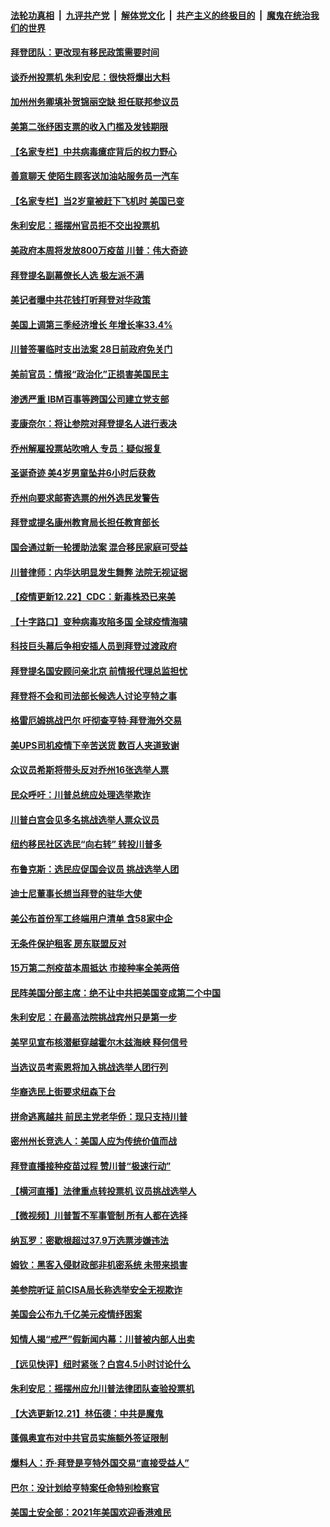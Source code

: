 

####  [法轮功真相](../../../../basic/blob/master/README.md?t=12230631) &nbsp;|&nbsp; [九评共产党](../../../../9ping.md/blob/master/README.md?t=12230631) &nbsp;|&nbsp; [解体党文化](../../../../jtdwh.md/blob/master/README.md?t=12230631)  &nbsp;|&nbsp; [共产主义的终极目的](../../../../gczydzjmd.md/blob/master/README.md?t=12230631) &nbsp;|&nbsp; [魔鬼在统治我们的世界](../../../../mgztzwmdsj.md/blob/master/README.md?t=12230631) 

#### [拜登团队：更改现有移民政策需要时间](../pages/nsc412/n12638785.md?t=12230631) 

#### [谈乔州投票机 朱利安尼：很快将爆出大料](../pages/nsc412/n12638784.md?t=12230631) 

#### [加州州务卿填补贺锦丽空缺 担任联邦参议员](../pages/nsc412/n12638448.md?t=12230631) 

#### [美第二张纾困支票的收入门槛及发钱期限](../pages/nsc412/n12638570.md?t=12230631) 

#### [【名家专栏】中共病毒癔症背后的权力野心](../pages/nsc412/n12638246.md?t=12230631) 

#### [善意聊天 使陌生顾客送加油站服务员一汽车](../pages/nsc412/n12638130.md?t=12230631) 

#### [【名家专栏】当2岁童被赶下飞机时 美国已变](../pages/nsc412/n12638211.md?t=12230631) 

#### [朱利安尼：摇摆州官员拒不交出投票机](../pages/nsc412/n12638613.md?t=12230631) 

#### [美政府本周将发放800万疫苗 川普：伟大奇迹](../pages/nsc412/n12638543.md?t=12230631) 

#### [拜登提名副幕僚长人选 极左派不满](../pages/nsc412/n12638599.md?t=12230631) 

#### [美记者曝中共花钱打听拜登对华政策](../pages/nsc412/n12638584.md?t=12230631) 

#### [美国上调第三季经济增长 年增长率33.4%](../pages/nsc412/n12638424.md?t=12230631) 

#### [川普签署临时支出法案 28日前政府免关门](../pages/nsc412/n12638556.md?t=12230631) 

#### [美前官员：情报“政治化”正损害美国民主](../pages/nsc412/n12638492.md?t=12230631) 

#### [渗透严重 IBM百事等跨国公司建立党支部](../pages/nsc412/n12638490.md?t=12230631) 

#### [麦康奈尔：将让参院对拜登提名人进行表决](../pages/nsc412/n12638440.md?t=12230631) 

#### [乔州解雇投票站吹哨人 专员：疑似报复](../pages/nsc412/n12638470.md?t=12230631) 

#### [圣诞奇迹 美4岁男童坠井6小时后获救](../pages/nsc412/n12637712.md?t=12230631) 

#### [乔州向要求邮寄选票的州外选民发警告](../pages/nsc412/n12638336.md?t=12230631) 

#### [拜登或提名康州教育局长担任教育部长](../pages/nsc412/n12638389.md?t=12230631) 

#### [国会通过新一轮援助法案 混合移民家庭可受益](../pages/nsc412/n12638335.md?t=12230631) 

#### [川普律师：内华达明显发生舞弊 法院无视证据](../pages/nsc412/n12638332.md?t=12230631) 

#### [【疫情更新12.22】CDC：新毒株恐已来美](../pages/nsc412/n12637805.md?t=12230631) 

#### [【十字路口】变种病毒攻陷多国 全球疫情海啸](../pages/nsc412/n12637081.md?t=12230631) 

#### [科技巨头幕后争相安插人员到拜登过渡政府](../pages/nsc412/n12636203.md?t=12230631) 

#### [拜登提名国安顾问亲北京 前情报代理总监担忧](../pages/nsc412/n12637873.md?t=12230631) 

#### [拜登将不会和司法部长候选人讨论亨特之事](../pages/nsc412/n12634126.md?t=12230631) 

#### [格雷厄姆挑战巴尔 吁彻查亨特‧拜登海外交易](../pages/nsc412/n12637458.md?t=12230631) 

#### [美UPS司机疫情下辛苦送货 数百人夹道致谢](../pages/nsc412/n12637460.md?t=12230631) 

#### [众议员希斯将带头反对乔州16张选举人票](../pages/nsc412/n12637238.md?t=12230631) 

#### [民众呼吁：川普总统应处理选举欺诈](../pages/nsc412/n12637272.md?t=12230631) 

#### [川普白宫会见多名挑战选举人票众议员](../pages/nsc412/n12636978.md?t=12230631) 

#### [纽约移民社区选民“向右转”  转投川普多](../pages/nsc412/n12637150.md?t=12230631) 

#### [布鲁克斯：选民应促国会议员 挑战选举人团](../pages/nsc412/n12637111.md?t=12230631) 

#### [迪士尼董事长想当拜登的驻华大使](../pages/nsc412/n12637055.md?t=12230631) 

#### [美公布首份军工终端用户清单 含58家中企](../pages/nsc412/n12636525.md?t=12230631) 

#### [无条件保护租客 房东联盟反对](../pages/nsc412/n12637061.md?t=12230631) 

#### [15万第二剂疫苗本周抵达 市接种率全美两倍](../pages/nsc412/n12637153.md?t=12230631) 

#### [民阵美国分部主席：绝不让中共把美国变成第二个中国](../pages/nsc412/n12637136.md?t=12230631) 

#### [朱利安尼：在最高法院挑战宾州只是第一步](../pages/nsc412/n12637009.md?t=12230631) 

#### [美罕见宣布核潜艇穿越霍尔木兹海峡 释何信号](../pages/nsc412/n12636905.md?t=12230631) 

#### [当选议员考索恩将加入挑战选举人团行列](../pages/nsc412/n12636855.md?t=12230631) 

#### [华裔选民上街要求纽森下台](../pages/nsc412/n12637004.md?t=12230631) 

#### [拼命逃离越共 前民主党老华侨：现只支持川普](../pages/nsc412/n12636919.md?t=12230631) 

#### [密州州长竞选人：美国人应为传统价值而战](../pages/nsc412/n12636898.md?t=12230631) 

#### [拜登直播接种疫苗过程 赞川普“极速行动”](../pages/nsc412/n12636599.md?t=12230631) 

#### [【横河直播】法律重点转投票机 议员挑战选举人](../pages/nsc412/n12636787.md?t=12230631) 

#### [【微视频】川普暂不军事管制 所有人都在选择](../pages/nsc412/n12635924.md?t=12230631) 

#### [纳瓦罗：密歇根超过37.9万选票涉嫌违法](../pages/nsc412/n12636568.md?t=12230631) 

#### [姆钦：黑客入侵财政部非机密系统 未带来损害](../pages/nsc412/n12636587.md?t=12230631) 

#### [美参院听证 前CISA局长称选举安全无视欺诈](../pages/nsc412/n12636520.md?t=12230631) 

#### [美国会公布九千亿美元疫情纾困案](../pages/nsc412/n12636403.md?t=12230631) 

#### [知情人揭“戒严”假新闻内幕：川普被内部人出卖](../pages/nsc412/n12636498.md?t=12230631) 

#### [【远见快评】纽时紧张？白宫4.5小时讨论什么](../pages/nsc412/n12636624.md?t=12230631) 

#### [朱利安尼：摇摆州应允川普法律团队查验投票机](../pages/nsc412/n12636454.md?t=12230631) 

#### [【大选更新12.21】林伍德：中共是魔鬼](../pages/nsc412/n12635482.md?t=12230631) 

#### [蓬佩奥宣布对中共官员实施额外签证限制](../pages/nsc412/n12636363.md?t=12230631) 

#### [爆料人：乔·拜登是亨特外国交易“直接受益人”](../pages/nsc412/n12636318.md?t=12230631) 

#### [巴尔：没计划给亨特案任命特别检察官](../pages/nsc412/n12636175.md?t=12230631) 

#### [美国土安全部：2021年美国欢迎香港难民](../pages/nsc412/n12636368.md?t=12230631) 


